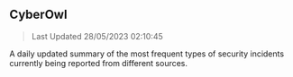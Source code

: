 ## CyberOwl 
> Last Updated 28/05/2023 02:10:45 


A daily updated summary of the most frequent types of security incidents currently being reported from different sources.

